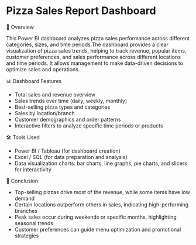 #  Pizza Sales Report Dashboard
📌 Overview

This Power BI dashboard analyzes pizza sales performance across different categories, sizes, and time periods.The dashboard provides a clear visualization of pizza sales trends, helping to track revenue, popular items, customer preferences, and sales performance across different locations and time periods. It allows management to make data-driven decisions to optimize sales and operations.

📊 Dashboard Features

* Total sales and revenue overview
* Sales trends over time (daily, weekly, monthly)
* Best-selling pizza types and categories
* Sales by location/branch
* Customer demographics and order patterns
* Interactive filters to analyze specific time periods or products

🛠 Tools Used

* Power BI / Tableau (for dashboard creation)
* Excel / SQL (for data preparation and analysis)
* Data visualization charts: bar charts, line graphs, pie charts, and slicers for interactivity

📜 Conclusion

* Top-selling pizzas drive most of the revenue, while some items have low demand
* Certain locations outperform others in sales, indicating high-performing branches
* Peak sales occur during weekends or specific months, highlighting seasonal trends
* Customer preferences can guide menu optimization and promotional strategies
